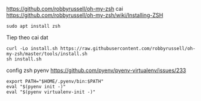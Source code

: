 https://github.com/robbyrussell/oh-my-zsh
cai
https://github.com/robbyrussell/oh-my-zsh/wiki/Installing-ZSH
```
sudo apt install zsh
```
Tiep theo cai dat
```
curl -Lo install.sh https://raw.githubusercontent.com/robbyrussell/oh-my-zsh/master/tools/install.sh
sh install.sh
```
config zsh pyenv 
https://github.com/pyenv/pyenv-virtualenv/issues/233

```
export PATH="$HOME/.pyenv/bin:$PATH"
eval "$(pyenv init -)"
eval "$(pyenv virtualenv-init -)"
```
